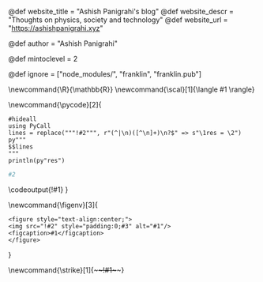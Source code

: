 <!--
Add here global page variables to use throughout your
website.
The website_* must be defined for the RSS to work
-->
@def website_title = "Ashish Panigrahi's blog"
@def website_descr = "Thoughts on physics, society and technology"
@def website_url   = "https://ashishpanigrahi.xyz"

@def author = "Ashish Panigrahi"

@def mintoclevel = 2

<!--
Add here files or directories that should be ignored by Franklin, otherwise
these files might be copied and, if markdown, processed by Franklin which
you might not want. Indicate directories by ending the name with a `/`.
-->
@def ignore = ["node_modules/", "franklin", "franklin.pub"]

<!--
Add here global latex commands to use throughout your
pages. It can be math commands but does not need to be.
For instance:
* \newcommand{\phrase}{This is a long phrase to copy.}
-->
\newcommand{\R}{\mathbb{R}}
\newcommand{\scal}[1]{\langle #1 \rangle}

\newcommand{\pycode}[2]{
```julia:!#1
#hideall
using PyCall
lines = replace("""!#2""", r"(^|\n)([^\n]+)\n?$" => s"\1res = \2")
py"""
$$lines
"""
println(py"res")
```
```python
#2
```
\codeoutput{!#1}
}

\newcommand{\figenv}[3]{
~~~
<figure style="text-align:center;">
<img src="!#2" style="padding:0;#3" alt="#1"/>
<figcaption>#1</figcaption>
</figure>
~~~
}

\newcommand{\strike}[1]{~~~<s>~~~!#1~~~</s>~~~}
